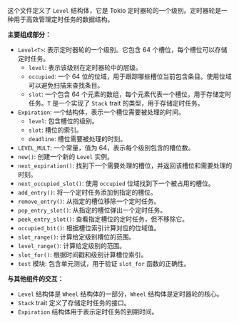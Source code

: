 这个文件定义了 `Level` 结构体，它是 Tokio 定时器轮的一个级别。定时器轮是一种用于高效管理定时任务的数据结构。

**主要组成部分：**

*   `Level<T>`:  表示定时器轮的一个级别。它包含 64 个槽位，每个槽位可以存储定时任务。
    *   `level`:  表示该级别在定时器轮中的层级。
    *   `occupied`:  一个 64 位的位域，用于跟踪哪些槽位当前包含条目。使用位域可以避免扫描来查找条目。
    *   `slot`:  一个包含 64 个元素的数组，每个元素代表一个槽位，用于存储定时任务。`T` 是一个实现了 `Stack` trait 的类型，用于存储定时任务。
*   `Expiration`:  一个结构体，表示一个槽位需要被处理的时间。
    *   `level`:  包含槽位的级别。
    *   `slot`:  槽位的索引。
    *   `deadline`:  槽位需要被处理的时刻。
*   `LEVEL_MULT`:  一个常量，值为 64，表示每个级别包含的槽位数。
*   `new()`:  创建一个新的 `Level` 实例。
*   `next_expiration()`:  找到下一个需要处理的槽位，并返回该槽位和需要处理的时刻。
*   `next_occupied_slot()`:  使用 `occupied` 位域找到下一个被占用的槽位。
*   `add_entry()`:  将一个定时任务添加到指定的槽位。
*   `remove_entry()`:  从指定的槽位移除一个定时任务。
*   `pop_entry_slot()`:  从指定的槽位弹出一个定时任务。
*   `peek_entry_slot()`:  查看指定槽位的定时任务，但不移除它。
*   `occupied_bit()`:  根据槽位索引计算对应的位域值。
*   `slot_range()`:  计算给定级别槽位的范围。
*   `level_range()`:  计算给定级别的范围。
*   `slot_for()`:  根据时间戳和级别计算槽位索引。
*   `test` 模块: 包含单元测试，用于验证 `slot_for` 函数的正确性。

**与其他组件的交互：**

*   `Level` 结构体是 `Wheel` 结构体的一部分，`Wheel` 结构体是定时器轮的核心。
*   `Stack` trait 定义了存储定时任务的接口。
*   `Expiration` 结构体用于表示定时任务的到期时间。
